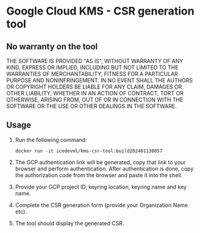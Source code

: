 # Google Cloud KMS - CSR generation tool

## No warranty on the tool

THE SOFTWARE IS PROVIDED "AS IS", WITHOUT WARRANTY OF ANY KIND, EXPRESS OR
IMPLIED, INCLUDING BUT NOT LIMITED TO THE WARRANTIES OF MERCHANTABILITY,
FITNESS FOR A PARTICULAR PURPOSE AND NONINFRINGEMENT. IN NO EVENT SHALL THE
AUTHORS OR COPYRIGHT HOLDERS BE LIABLE FOR ANY CLAIM, DAMAGES OR OTHER
LIABILITY, WHETHER IN AN ACTION OF CONTRACT, TORT OR OTHERWISE, ARISING FROM,
OUT OF OR IN CONNECTION WITH THE SOFTWARE OR THE USE OR OTHER DEALINGS IN THE
SOFTWARE.

## Usage

1. Run the following command:
   ```
   docker run -it icedevml/kms-csr-tool:build202401130057
   ```

2. The GCP authentication link will be generated, copy that link to your browser and perform authentication.
   After authentication is done, copy the authorization code from the browser and paste it into the shell.

3. Provide your GCP project ID, keyring location, keyring name and key name.

4. Complete the CSR generation form (provide your Organization Name etc).

5. The tool should display the generated CSR.
